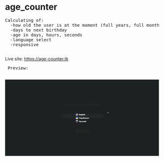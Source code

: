 # age_counter
<pre>
Calculating of:  
  -how old the user is at the moment (full years, full months, full days)  
  -days to next birthday  
  -age in days, hours, seconds  
  -language select  
  -responsive 
 </pre>
 Live site: https://age-counter.tk
 <pre>
 Preview:
 </pre>
 ![](preview.gif)
 
 
 
